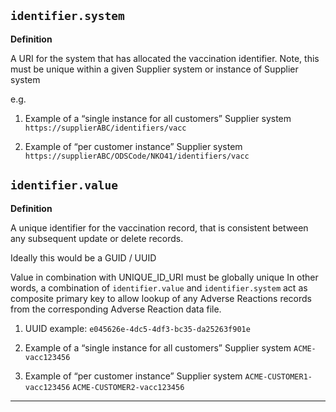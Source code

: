 ## `identifier.system`

<b>Definition</b><br>

A URI for the system that has allocated the vaccination identifier.
Note, this must be unique within a given Supplier system or instance of Supplier system

e.g. 
1) Example of a “single instance for all customers” Supplier system
`https://supplierABC/identifiers/vacc`

2) Example of “per customer instance” Supplier system
`https://supplierABC/ODSCode/NKO41/identifiers/vacc`


## `identifier.value`

<b>Definition</b><br>

A unique identifier for the vaccination record, that is consistent between any subsequent update or delete records.

Ideally this would be a GUID / UUID

Value in combination with UNIQUE_ID_URI must be globally unique
In other words, a combination of `identifier.value` and `identifier.system` act as composite primary key to allow lookup of any Adverse Reactions records from the corresponding Adverse Reaction data file.

1) UUID example:
`e045626e-4dc5-4df3-bc35-da25263f901e`

2) Example of a “single instance for all customers” Supplier system
`ACME-vacc123456`

3) Example of “per customer instance” Supplier system
`ACME-CUSTOMER1-vacc123456`
`ACME-CUSTOMER2-vacc123456`

---